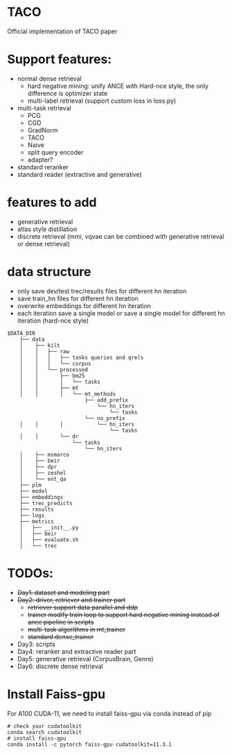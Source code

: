 # TACO
Official implementation of TACO paper
# Support features:
- normal dense retrieval
    - hard negative mining: unify ANCE with Hard-nce style, the only
     difference is optimizer state
    - multi-label retrieval (support custom loss in loss.py)
- multi-task retrieval
    - PCG
    - CGD
    - GradNorm
    - TACO
    - Naive
    - split query encoder
    - adapter?
- standard reranker
- standard reader (extractive and generative)
# features to add
- generative retrieval
- atlas style distillation
- discrete retrieval (mmi, vqvae can be combined with generative retrieval or
 dense retrieval)
# data structure
- only save dev/test trec/results files for different hn iteration
- save train_hn files for different hn iteration
- overwrite embeddings for different hn iteration
- each iteration save a single model or save a single model for different hn
 iteration (hard-nce style)
```
$DATA_DIR
    ├── data
    │    ├── kilt
    │    │   ├── raw
    │    │   │   ├── tasks queries and qrels
    │    │   │   └── corpus
    │    │   └── processed
    │    │       ├── bm25
    │    │       │   └── tasks
    │    │       ├── mt
    │    │       │   └── mt_methods
                         ├── add_prefix
                             └── hn_iters
                                 └── tasks
                         └── no_prefix   
    │    │       │           └── hn_iters
                                 └── tasks
    │    │       └── dr
                     └── tasks
                         └── hn_iters
    │    ├── msmarco
    │    ├── beir
    │    ├── dpr
    │    ├── zeshel
    │    └── ent_qa
    ├── plm
    ├── model
    ├── embeddings
    ├── trec_predicts
    ├── results
    ├── logs
    ├── metrics
    │   ├── __init__.py
    │   ├── beir
    │   ├── evaluate.sh
    │   └── trec

```
 
# TODOs:

- ~~Day1: dataset and modeling part~~
- ~~Day2: driver, retriever and trainer part~~
    - ~~retriever support data parallel and ddp~~
    - ~~trainer modify train loop to support hard negative mining instead of
     ance pipeline in scripts~~
    - ~~multi-task algorithms in mt_trainer~~
    - ~~standard dense_trainer~~
- Day3: scripts
- Day4: reranker and extractive reader part
- Day5: generative retrieval (CorpusBrain, Genre)
- Day6: discrete dense retrieval

# Install Faiss-gpu
For A100 CUDA-11, we need to install faiss-gpu via conda instead of pip

```
# check your cudatoolkit
conda search cudatoolkit
# install faiss-gpu 
conda install -c pytorch faiss-gpu cudatoolkit=11.3.1
```
